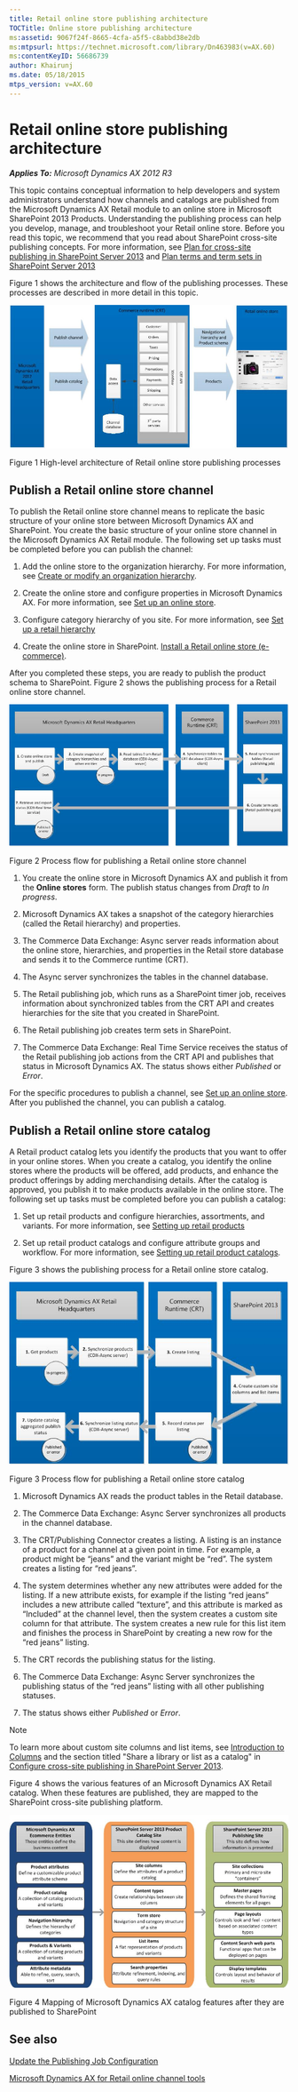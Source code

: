 ```yaml
---
title: Retail online store publishing architecture
TOCTitle: Online store publishing architecture
ms:assetid: 9067f24f-8665-4cfa-a5f5-c8abbd38e2db
ms:mtpsurl: https://technet.microsoft.com/library/Dn463983(v=AX.60)
ms:contentKeyID: 56686739
author: Khairunj
ms.date: 05/18/2015
mtps_version: v=AX.60
---
```


# Retail online store publishing architecture 


_**Applies To:** Microsoft Dynamics AX 2012 R3_

This topic contains conceptual information to help developers and system administrators understand how channels and catalogs are published from the Microsoft Dynamics AX Retail module to an online store in Microsoft SharePoint 2013 Products. Understanding the publishing process can help you develop, manage, and troubleshoot your Retail online store. Before you read this topic, we recommend that you read about SharePoint cross-site publishing concepts. For more information, see [Plan for cross-site publishing in SharePoint Server 2013](https://go.microsoft.com/fwlink/?linkid=282721) and [Plan terms and term sets in SharePoint Server 2013](https://go.microsoft.com/fwlink/?linkid=311567)

Figure 1 shows the architecture and flow of the publishing processes. These processes are described in more detail in this topic.

![Overview of Retail online store publishing](images/Dn463983.RetailPublishOverivew(en-us,AX.60).jpg "Overview of Retail online store publishing")

Figure 1 High-level architecture of Retail online store publishing processes

## Publish a Retail online store channel

To publish the Retail online store channel means to replicate the basic structure of your online store between Microsoft Dynamics AX and SharePoint. You create the basic structure of your online store channel in the Microsoft Dynamics AX Retail module. The following set up tasks must be completed before you can publish the channel:

1.  Add the online store to the organization hierarchy. For more information, see [Create or modify an organization hierarchy](create-or-modify-an-organization-hierarchy.md).

2.  Create the online store and configure properties in Microsoft Dynamics AX. For more information, see [Set up an online store](set-up-an-online-store.md).

3.  Configure category hierarchy of you site. For more information, see [Set up a retail hierarchy](set-up-a-retail-hierarchy.md)

4.  Create the online store in SharePoint. [Install a Retail online store (e-commerce)](install-a-retail-online-store-e-commerce.md).

After you completed these steps, you are ready to publish the product schema to SharePoint. Figure 2 shows the publishing process for a Retail online store channel.

![Publishing process: Retail online store channel](images/Dn463983.RetailOnlineStoreChannelPublishFlow(en-us,AX.60).jpg "Publishing process: Retail online store channel")

Figure 2 Process flow for publishing a Retail online store channel

1.  You create the online store in Microsoft Dynamics AX and publish it from the **Online stores** form. The publish status changes from *Draft* to *In progress*.

2.  Microsoft Dynamics AX takes a snapshot of the category hierarchies (called the Retail hierarchy) and properties.

3.  The Commerce Data Exchange: Async server reads information about the online store, hierarchies, and properties in the Retail store database and sends it to the Commerce runtime (CRT).

4.  The Async server synchronizes the tables in the channel database.

5.  The Retail publishing job, which runs as a SharePoint timer job, receives information about synchronized tables from the CRT API and creates hierarchies for the site that you created in SharePoint.

6.  The Retail publishing job creates term sets in SharePoint.

7.  The Commerce Data Exchange: Real Time Service receives the status of the Retail publishing job actions from the CRT API and publishes that status in Microsoft Dynamics AX. The status shows either *Published* or *Error*.

For the specific procedures to publish a channel, see [Set up an online store](set-up-an-online-store.md). After you published the channel, you can publish a catalog.

## Publish a Retail online store catalog

A Retail product catalog lets you identify the products that you want to offer in your online stores. When you create a catalog, you identify the online stores where the products will be offered, add products, and enhance the product offerings by adding merchandising details. After the catalog is approved, you publish it to make products available in the online store. The following set up tasks must be completed before you can publish a catalog:

1.  Set up retail products and configure hierarchies, assortments, and variants. For more information, see [Setting up retail products](setting-up-retail-products.md)

2.  Set up retail product catalogs and configure attribute groups and workflow. For more information, see [Setting up retail product catalogs](setting-up-retail-product-catalogs.md).

Figure 3 shows the publishing process for a Retail online store catalog.

![Publishing process for a Retail Online Store](images/Dn463983.RetailOnlineStorePublishingProcess(en-us,AX.60).jpg "Publishing process for a Retail Online Store")

Figure 3 Process flow for publishing a Retail online store catalog

1.  Microsoft Dynamics AX reads the product tables in the Retail database.

2.  The Commerce Data Exchange: Async Server synchronizes all products in the channel database.

3.  The CRT/Publishing Connector creates a listing. A listing is an instance of a product for a channel at a given point in time. For example, a product might be “jeans” and the variant might be “red”. The system creates a listing for “red jeans”.

4.  The system determines whether any new attributes were added for the listing. If a new attribute exists, for example if the listing “red jeans” includes a new attribute called “texture”, and this attribute is marked as “Included” at the channel level, then the system creates a custom site column for that attribute. The system creates a new rule for this list item and finishes the process in SharePoint by creating a new row for the “red jeans” listing.

5.  The CRT records the publishing status for the listing.

6.  The Commerce Data Exchange: Async Server synchronizes the publishing status of the “red jeans” listing with all other publishing statuses.

7.  The status shows either *Published* or *Error*.


> [!NOTE]
> <P>To learn more about custom site columns and list items, see <A href="https://go.microsoft.com/fwlink/?linkid=311682">Introduction to Columns</A> and the section titled "Share a library or list as a catalog" in <A href="https://go.microsoft.com/fwlink/?linkid=311683">Configure cross-site publishing in SharePoint Server 2013</A>.</P>



Figure 4 shows the various features of an Microsoft Dynamics AX Retail catalog. When these features are published, they are mapped to the SharePoint cross-site publishing platform.

![Features of the Retail Online Store catalog](images/Dn463983.CatalogFeatures(en-us,AX.60).jpg "Features of the Retail Online Store catalog")

Figure 4 Mapping of Microsoft Dynamics AX catalog features after they are published to SharePoint

## See also

[Update the Publishing Job Configuration](update-the-publishing-job-configuration.md)

[Microsoft Dynamics AX for Retail online channel tools](microsoft-dynamics-ax-for-retail-online-channel-tools.md)

  


